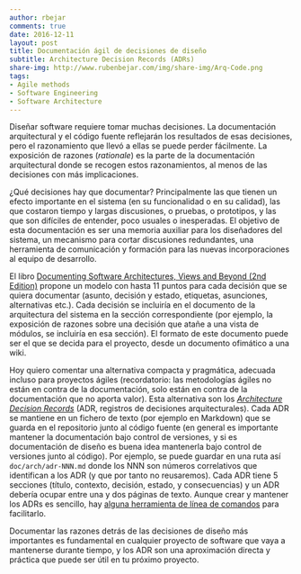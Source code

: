 ```yaml
---
author: rbejar
comments: true
date: 2016-12-11
layout: post
title: Documentación ágil de decisiones de diseño
subtitle: Architecture Decision Records (ADRs)
share-img: http://www.rubenbejar.com/img/share-img/Arq-Code.png
tags:
- Agile methods
- Software Engineering
- Software Architecture
---
```


Diseñar software requiere tomar muchas decisiones. La documentación arquitectural y el código fuente reflejarán los resultados de esas decisiones, pero el razonamiento que llevó a ellas se puede perder fácilmente. La exposición de razones (*rationale*) es la parte de la documentación arquitectural donde se recogen estos razonamientos, al menos de las decisiones con más implicaciones. 

¿Qué decisiones hay que documentar? Principalmente las que tienen un efecto importante en el sistema (en su funcionalidad o en su calidad), las que costaron tiempo y largas discusiones, o pruebas, o prototipos, y las que son difíciles de entender, poco usuales o inesperadas. El objetivo de esta documentación es ser una memoria auxiliar para los diseñadores del sistema, un mecanismo para cortar discusiones redundantes, una herramienta de comunicación y formación para las nuevas incorporaciones al equipo de desarrollo.

El libro [Documenting Software Architectures, Views and Beyond (2nd Edition)](https://resources.sei.cmu.edu/library/asset-view.cfm?assetID=30386) propone un modelo con hasta 11 puntos para cada decisión que se quiera documentar (asunto, decisión y estado, etiquetas, asunciones, alternativas etc.). Cada decisión se incluiría en el documento de la arquitectura del sistema en la sección correspondiente (por ejemplo, la exposición de razones sobre una decisión que atañe a una vista de módulos, se incluiría en esa sección). El formato de este documento puede ser el que se decida para el proyecto, desde un documento ofimático a una wiki.

Hoy quiero comentar una alternativa compacta y pragmática, adecuada incluso para proyectos ágiles (recordatorio: las metodologías ágiles no están en contra de la documentación, solo están en contra de la documentación que no aporta valor). Esta alternativa son los [*Architecture Decision Records*](http://thinkrelevance.com/blog/2011/11/15/documenting-architecture-decisions) (ADR, registros de decisiones arquitecturales). Cada ADR se mantiene en un fichero de texto (por ejemplo en Markdown) que se guarda en el repositorio junto al código fuente (en general es importante mantener la documentación bajo control de versiones, y si es documentación de diseño es buena idea mantenerla bajo control de versiones junto al código). Por ejemplo, se puede guardar en una ruta así `doc/arch/adr-NNN.md` donde los NNN son números correlativos que identifican a los ADR (y que por tanto no reusaremos). Cada ADR tiene 5 secciones (título, contexto, decisión, estado, y consecuencias) y un ADR debería ocupar entre una y dos páginas de texto. Aunque crear y mantener los ADRs es sencillo, hay [alguna herramienta de línea de comandos](https://github.com/npryce/adr-tools) para facilitarlo.

Documentar las razones detrás de las decisiones de diseño más importantes es fundamental en cualquier proyecto de software que vaya a mantenerse durante tiempo, y los ADR son una aproximación directa y práctica que puede ser útil en tu próximo proyecto.
